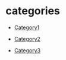 # categories


 - [Category1](Category1.md)
    
 - [Category2](Category2.md)
    
 - [Category3](Category3.md)
    
